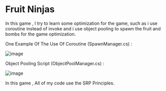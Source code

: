 # Fruit Ninjas
 
In this game , I try to learn some optimization for the game, such as i use coroutine instead of invoke and i use object pooling to spawn the fruit and bombs for the game optimization.

One Example Of The Use Of Coroutine (SpawnManager.cs) :

![image](https://user-images.githubusercontent.com/100748505/227708259-62ac78e9-ba76-4642-afa6-b7f6bd78bdfb.png)


Object Pooling Script (ObjectPoolManager.cs) :

![image](https://user-images.githubusercontent.com/100748505/227708312-e42f225d-703a-4c3d-a182-6c631f2940a1.png)

In this game , All of my code use the SRP Principles.
